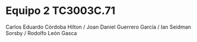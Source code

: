 # Equipo 2 TC3003C.71
 Carlos Eduardo Córdoba Hilton / Joan Daniel Guerrero García / Ian Seidman Sorsby / Rodolfo León Gasca
